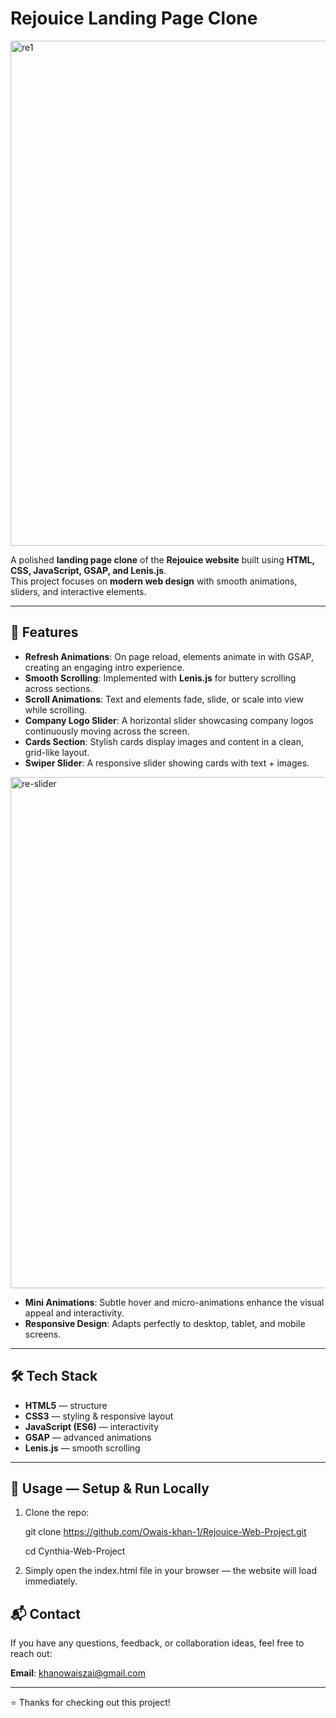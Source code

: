 #  Rejouice Landing Page Clone  

<img width="1622" height="808" alt="re1" src="https://github.com/user-attachments/assets/a07d5f12-8ed1-410a-812c-fa689bf40c76" />


A polished **landing page clone** of the **Rejouice website** built using **HTML, CSS, JavaScript, GSAP, and Lenis.js**.  
This project focuses on **modern web design** with smooth animations, sliders, and interactive elements.  

---

## 🚀 Features  

- **Refresh Animations**: On page reload, elements animate in with GSAP, creating an engaging intro experience.  
- **Smooth Scrolling**: Implemented with **Lenis.js** for buttery scrolling across sections.  
- **Scroll Animations**: Text and elements fade, slide, or scale into view while scrolling.  
- **Company Logo Slider**: A horizontal slider showcasing company logos continuously moving across the screen.  
- **Cards Section**: Stylish cards display images and content in a clean, grid-like layout.  
- **Swiper Slider**: A responsive slider showing cards with text + images.  

<img width="1637" height="818" alt="re-slider" src="https://github.com/user-attachments/assets/49c4de8b-dc45-4e09-bf5d-7d83de217fc5" />


- **Mini Animations**: Subtle hover and micro-animations enhance the visual appeal and interactivity.  
- **Responsive Design**: Adapts perfectly to desktop, tablet, and mobile screens.  

---

## 🛠️ Tech Stack  

- **HTML5** — structure  
- **CSS3** — styling & responsive layout  
- **JavaScript (ES6)** — interactivity  
- **GSAP** — advanced animations  
- **Lenis.js** — smooth scrolling  

---

## 📂 Usage — Setup & Run Locally  

1. Clone the repo:

    git clone https://github.com/Owais-khan-1/Rejouice-Web-Project.git
  
    cd Cynthia-Web-Project

2. Simply open the index.html file in your browser — the website will load immediately.

## 📬 Contact  

If you have any questions, feedback, or collaboration ideas, feel free to reach out:  

 **Email**: khanowaiszai@gmail.com

---

⭐ Thanks for checking out this project!  
